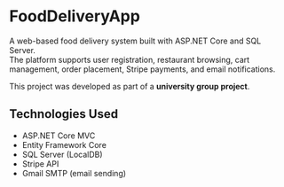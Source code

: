 # FoodDeliveryApp

A web-based food delivery system built with ASP.NET Core and SQL Server.  
The platform supports user registration, restaurant browsing, cart management, order placement, Stripe payments, and email notifications.

This project was developed as part of a **university group project**.

## Technologies Used
- ASP.NET Core MVC
- Entity Framework Core
- SQL Server (LocalDB)
- Stripe API
- Gmail SMTP (email sending)
